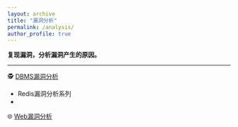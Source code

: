 ```yaml
---
layout: archive
title: "漏洞分析"
permalink: /analysis/
author_profile: true
---
```


**复现漏洞，分析漏洞产生的原因。**

---

🕵️ [DBMS漏洞分析](./dbms/)
- Redis漏洞分析系列
- 

🌐 [Web漏洞分析](./web)





